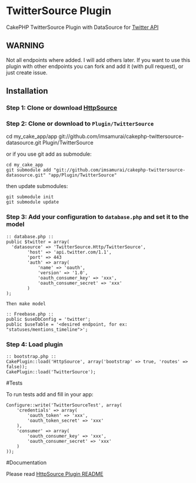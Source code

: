 TwitterSource Plugin
=====================

CakePHP TwitterSource Plugin with DataSource for [Twitter API](https://dev.twitter.com/)

## WARNING

Not all endpoints where added. I will add others later.
If you want to use this plugin with other endpoints you can fork and add it (with pull request),
or just create issue.

## Installation

### Step 1: Clone or download [HttpSource](https://github.com/imsamurai/cakephp-httpsource-datasource)

### Step 2: Clone or download to `Plugin/TwitterSource`

  cd my_cake_app/app git://github.com/imsamurai/cakephp-twittersource-datasource.git Plugin/TwitterSource

or if you use git add as submodule:

	cd my_cake_app
	git submodule add "git://github.com/imsamurai/cakephp-twittersource-datasource.git" "app/Plugin/TwitterSource"

then update submodules:

	git submodule init
	git submodule update

### Step 3: Add your configuration to `database.php` and set it to the model

```
:: database.php ::
public $twitter = array(
  'datasource' => 'TwitterSource.Http/TwitterSource',
        'host' => 'api.twitter.com/1.1',
        'port' => 443
        'auth' => array(
			'name' => 'oauth',
			'version' => '1.0',
			'oauth_consumer_key' => 'xxx',
			'oauth_consumer_secret' => 'xxx'
		)
);

Then make model

:: Freebase.php ::
public $useDbConfig = 'twitter';
public $useTable = '<desired endpoint, for ex: "statuses/mentions_timeline">';

```

### Step 4: Load plugin

```
:: bootstrap.php ::
CakePlugin::load('HttpSource', array('bootstrap' => true, 'routes' => false));
CakePlugin::load('TwitterSource');

```
#Tests

To run tests add and fill in your app:

```
Configure::write('TwitterSourceTest', array(
	'credentials' => array(
		'oauth_token' => 'xxx',
		'oauth_token_secret' => 'xxx'
	),
	'consumer' => array(
		'oauth_consumer_key' => 'xxx',
		'oauth_consumer_secret' => 'xxx'
	)
));
```

#Documentation

Please read [HttpSource Plugin README](https://github.com/imsamurai/cakephp-httpsource-datasource/blob/master/README.md)
